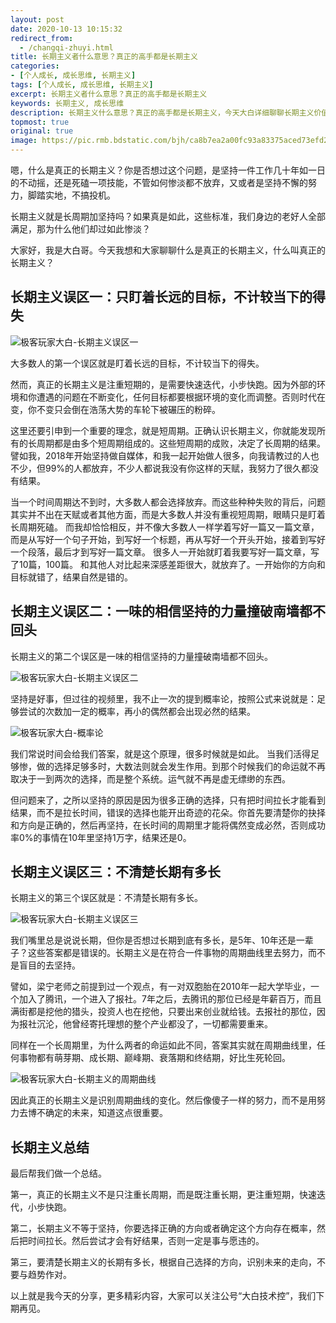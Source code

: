 ```yaml
---
layout: post
date: 2020-10-13 10:15:32
redirect_from:
  - /changqi-zhuyi.html
title: 长期主义者什么意思？真正的高手都是长期主义
categories:
- [个人成长, 成长思维, 长期主义]
tags: [个人成长, 成长思维, 长期主义]
excerpt: 长期主义者什么意思？真正的高手都是长期主义
keywords: 长期主义, 成长思维
description: 长期主义什么意思？真正的高手都是长期主义，今天大白详细聊聊长期主义价值观。
topmost: true
original: true
image: https://pic.rmb.bdstatic.com/bjh/ca8b7ea2a00fc93a83375aced73efd27.png
---
```


嗯，什么是真正的长期主义？你是否想过这个问题，是坚持一件工作几十年如一日的不动摇，还是死磕一项技能，不管如何惨淡都不放弃，又或者是坚持不懈的努力，脚踏实地，不搞投机。

长期主义就是长周期加坚持吗？如果真是如此，这些标准，我们身边的老好人全部满足，那为什么他们却过如此惨淡？

大家好，我是大白哥。今天我想和大家聊聊什么是真正的长期主义，什么叫真正的长期主义？


## 长期主义误区一：只盯着长远的目标，不计较当下的得失

![极客玩家大白-长期主义误区一](https://pic.rmb.bdstatic.com/bjh/ca8b7ea2a00fc93a83375aced73efd27.png "极客玩家大白")


大多数人的第一个误区就是盯着长远的目标，不计较当下的得失。

然而，真正的长期主义是注重短期的，是需要快速迭代，小步快跑。因为外部的环境和你遭遇的问题在不断变化，任何目标都要根据环境的变化而调整。否则时代在变，你不变只会倒在浩荡大势的车轮下被碾压的粉碎。

这里还要引申到一个重要的理念，就是短周期。正确认识长期主义，你就能发现所有的长周期都是由多个短周期组成的。这些短周期的成败，决定了长周期的结果。
譬如我，2018年开始坚持做自媒体，和我一起开始做人很多，向我请教过的人也不少，但99%的人都放弃，不少人都说我没有你这样的天赋，我努力了很久都没有结果。

当一个时间周期达不到时，大多数人都会选择放弃。而这些种种失败的背后，问题其实并不出在天赋或者其他方面，而是大多数人并没有重视短周期，眼睛只是盯着长周期死磕。
而我却恰恰相反，并不像大多数人一样学着写好一篇又一篇文章，而是从写好一个句子开始，到写好一个标题，再从写好一个开头开始，接着到写好一个段落，最后才到写好一篇文章。
很多人一开始就盯着我要写好一篇文章，写了10篇，100篇。
和其他人对比起来深感差距很大，就放弃了。一开始你的方向和目标就错了，结果自然是错的。



## 长期主义误区二：一味的相信坚持的力量撞破南墙都不回头

长期主义的第二个误区是一味的相信坚持的力量撞破南墙都不回头。

![极客玩家大白-长期主义误区二](https://pic.rmb.bdstatic.com/bjh/f2a8b345ff69bd93f7a8839e0bfbd6b6.png "极客玩家大白")


坚持是好事，但过往的视频里，我不止一次的提到概率论，按照公式来说就是：足够尝试的次数加一定的概率，再小的偶然都会出现必然的结果。

![极客玩家大白-概率论](https://pic.rmb.bdstatic.com/bjh/a7f04730717a598ae34ffcb24f499493.png "极客玩家大白")

我们常说时间会给我们答案，就是这个原理，很多时候就是如此。
当我们活得足够惨，做的选择足够多时，大数法则就会发生作用。到那个时候我们的命运就不再取决于一到两次的选择，而是整个系统。运气就不再是虚无缥缈的东西。

但问题来了，之所以坚持的原因是因为很多正确的选择，只有把时间拉长才能看到结果，而不是拉长时间，错误的选择也能开出奇迹的花朵。你首先要清楚你的抉择和方向是正确的，然后再坚持，在长时间的周期里才能将偶然变成必然，否则成功率0%的事情在10年里坚持1万字，结果还是0。



## 长期主义误区三：不清楚长期有多长

长期主义的第三个误区就是：不清楚长期有多长。

![极客玩家大白-长期主义误区三](https://pic.rmb.bdstatic.com/bjh/0cf0dbc0882bf6b49ef64d2b52e3fb98.png "极客玩家大白")

我们嘴里总是说说长期，但你是否想过长期到底有多长，是5年、10年还是一辈子？这些答案都是错误的。长期主义是在符合一件事物的周期曲线里去努力，而不是盲目的去坚持。

譬如，梁宁老师之前提到过一个观点，有一对双胞胎在2010年一起大学毕业，一个加入了腾讯，一个进入了报社。7年之后，去腾讯的那位已经是年薪百万，而且满街都是挖他的猎头，投资人也在挖他，只要出来创业就给钱。去报社的那位，因为报社沉沦，他曾经寄托理想的整个产业都没了，一切都需要重来。

同样在一个长周期里，为什么两者的命运如此不同，答案其实就在周期曲线里，任何事物都有萌芽期、成长期、巅峰期、衰落期和终结期，好比生死轮回。

![极客玩家大白-长期主义的周期曲线](https://pic.rmb.bdstatic.com/bjh/69a38e1df952c2e0bfa42f5e63906fd4.png "极客玩家大白")

因此真正的长期主义是识别周期曲线的变化。然后像傻子一样的努力，而不是用努力去博不确定的未来，知道这点很重要。



## 长期主义总结

最后帮我们做一个总结。

第一，真正的长期主义不是只注重长周期，而是既注重长期，更注重短期，快速迭代，小步快跑。

第二，长期主义不等于坚持，你要选择正确的方向或者确定这个方向存在概率，然后把时间拉长。然后尝试才会有好结果，否则一定是事与愿违的。

第三，要清楚长期主义的长期有多长，根据自己选择的方向，识别未来的走向，不要与趋势作对。


以上就是我今天的分享，更多精彩内容，大家可以关注公号“大白技术控”，我们下期再见。

